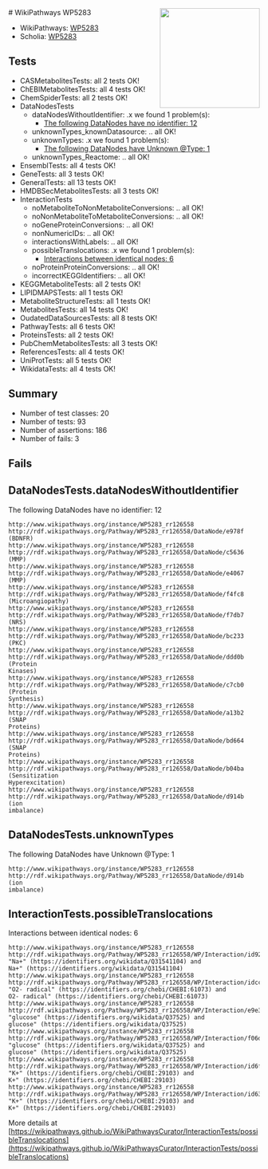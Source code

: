 <img style="float: right; width: 200px" src="https://upload.wikimedia.org/wikipedia/commons/thumb/8/83/Wplogo_with_text_500.png/640px-Wplogo_with_text_500.png" />
# WikiPathways WP5283

* WikiPathways: [WP5283](https://wikipathways.org/pathways/WP5283)
* Scholia: [WP5283](https://scholia.toolforge.org/wikipathways/WP5283)
## Tests
* CASMetabolitesTests: all 2 tests OK!
* ChEBIMetabolitesTests: all 4 tests OK!
* ChemSpiderTests: all 2 tests OK!
* DataNodesTests
    * dataNodesWithoutIdentifier: .x we found 1 problem(s):
        * [The following DataNodes have no identifier: 12](#8792c492)
    * unknownTypes_knownDatasource: .. all OK!
    * unknownTypes: .x we found 1 problem(s):
        * [The following DataNodes have Unknown @Type: 1](#839973df)
    * unknownTypes_Reactome: .. all OK!
* EnsemblTests: all 4 tests OK!
* GeneTests: all 3 tests OK!
* GeneralTests: all 13 tests OK!
* HMDBSecMetabolitesTests: all 3 tests OK!
* InteractionTests
    * noMetaboliteToNonMetaboliteConversions: .. all OK!
    * noNonMetaboliteToMetaboliteConversions: .. all OK!
    * noGeneProteinConversions: .. all OK!
    * nonNumericIDs: .. all OK!
    * interactionsWithLabels: .. all OK!
    * possibleTranslocations: .x we found 1 problem(s):
        * [Interactions between identical nodes: 6](#1c11820b)
    * noProteinProteinConversions: .. all OK!
    * incorrectKEGGIdentifiers: .. all OK!
* KEGGMetaboliteTests: all 2 tests OK!
* LIPIDMAPSTests: all 1 tests OK!
* MetaboliteStructureTests: all 1 tests OK!
* MetabolitesTests: all 14 tests OK!
* OudatedDataSourcesTests: all 8 tests OK!
* PathwayTests: all 6 tests OK!
* ProteinsTests: all 2 tests OK!
* PubChemMetabolitesTests: all 3 tests OK!
* ReferencesTests: all 4 tests OK!
* UniProtTests: all 5 tests OK!
* WikidataTests: all 4 tests OK!


## Summary

* Number of test classes: 20
* Number of tests: 93
* Number of assertions: 186
* Number of fails: 3

## Fails

<a name="8792c492" />

## DataNodesTests.dataNodesWithoutIdentifier

The following DataNodes have no identifier: 12
```
http://www.wikipathways.org/instance/WP5283_rr126558 http://rdf.wikipathways.org/Pathway/WP5283_rr126558/DataNode/e978f (BDNFR)
http://www.wikipathways.org/instance/WP5283_rr126558 http://rdf.wikipathways.org/Pathway/WP5283_rr126558/DataNode/c5636 (MMP)
http://www.wikipathways.org/instance/WP5283_rr126558 http://rdf.wikipathways.org/Pathway/WP5283_rr126558/DataNode/e4067 (MMP)
http://www.wikipathways.org/instance/WP5283_rr126558 http://rdf.wikipathways.org/Pathway/WP5283_rr126558/DataNode/f4fc8 (Microangiopathy)
http://www.wikipathways.org/instance/WP5283_rr126558 http://rdf.wikipathways.org/Pathway/WP5283_rr126558/DataNode/f7db7 (NRS)
http://www.wikipathways.org/instance/WP5283_rr126558 http://rdf.wikipathways.org/Pathway/WP5283_rr126558/DataNode/bc233 (PKC)
http://www.wikipathways.org/instance/WP5283_rr126558 http://rdf.wikipathways.org/Pathway/WP5283_rr126558/DataNode/ddd0b (Protein
Kinases)
http://www.wikipathways.org/instance/WP5283_rr126558 http://rdf.wikipathways.org/Pathway/WP5283_rr126558/DataNode/c7cb0 (Protein
Synthesis)
http://www.wikipathways.org/instance/WP5283_rr126558 http://rdf.wikipathways.org/Pathway/WP5283_rr126558/DataNode/a13b2 (SNAP
Proteins)
http://www.wikipathways.org/instance/WP5283_rr126558 http://rdf.wikipathways.org/Pathway/WP5283_rr126558/DataNode/bd664 (SNAP
Proteins)
http://www.wikipathways.org/instance/WP5283_rr126558 http://rdf.wikipathways.org/Pathway/WP5283_rr126558/DataNode/b04ba (Sensitization
Hyperexcitation)
http://www.wikipathways.org/instance/WP5283_rr126558 http://rdf.wikipathways.org/Pathway/WP5283_rr126558/DataNode/d914b (ion
imbalance)
```

<a name="839973df" />

## DataNodesTests.unknownTypes

The following DataNodes have Unknown @Type: 1
```
http://www.wikipathways.org/instance/WP5283_rr126558 http://rdf.wikipathways.org/Pathway/WP5283_rr126558/DataNode/d914b (ion
imbalance)
```

<a name="1c11820b" />

## InteractionTests.possibleTranslocations

Interactions between identical nodes: 6
```
http://www.wikipathways.org/instance/WP5283_rr126558 http://rdf.wikipathways.org/Pathway/WP5283_rr126558/WP/Interaction/id923301e0 "Na+" (https://identifiers.org/wikidata/Q31541104) and 
Na+" (https://identifiers.org/wikidata/Q31541104)
http://www.wikipathways.org/instance/WP5283_rr126558 http://rdf.wikipathways.org/Pathway/WP5283_rr126558/WP/Interaction/idcc5067f9 "O2- radical" (https://identifiers.org/chebi/CHEBI:61073) and 
O2- radical" (https://identifiers.org/chebi/CHEBI:61073)
http://www.wikipathways.org/instance/WP5283_rr126558 http://rdf.wikipathways.org/Pathway/WP5283_rr126558/WP/Interaction/e9e3a "glucose" (https://identifiers.org/wikidata/Q37525) and 
glucose" (https://identifiers.org/wikidata/Q37525)
http://www.wikipathways.org/instance/WP5283_rr126558 http://rdf.wikipathways.org/Pathway/WP5283_rr126558/WP/Interaction/f06d5 "glucose" (https://identifiers.org/wikidata/Q37525) and 
glucose" (https://identifiers.org/wikidata/Q37525)
http://www.wikipathways.org/instance/WP5283_rr126558 http://rdf.wikipathways.org/Pathway/WP5283_rr126558/WP/Interaction/id6f50d99c "K+" (https://identifiers.org/chebi/CHEBI:29103) and 
K+" (https://identifiers.org/chebi/CHEBI:29103)
http://www.wikipathways.org/instance/WP5283_rr126558 http://rdf.wikipathways.org/Pathway/WP5283_rr126558/WP/Interaction/id6330e88e "K+" (https://identifiers.org/chebi/CHEBI:29103) and 
K+" (https://identifiers.org/chebi/CHEBI:29103)
```

More details at [https://wikipathways.github.io/WikiPathwaysCurator/InteractionTests/possibleTranslocations](https://wikipathways.github.io/WikiPathwaysCurator/InteractionTests/possibleTranslocations)

